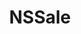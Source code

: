 ﻿---
uid: crmscript_ref_NSSale
title: NSSale
intellisense: Void.NSSale
keywords: NSSale
so.topic: reference
---
